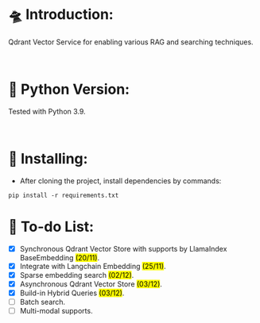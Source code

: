# 🛸 Introduction:

Qdrant Vector Service for enabling various RAG and searching techniques.

<br />

# 🐍 Python Version:

Tested with Python 3.9.

<br />

# 🔗 Installing:
- After cloning the project, install dependencies by commands:
```
pip install -r requirements.txt
```

# 📃 To-do List:
- [x] Synchronous Qdrant Vector Store with supports by LlamaIndex BaseEmbedding <mark>(20/11)</mark>.
- [x] Integrate with Langchain Embedding <mark>(25/11)</mark>.
- [x] Sparse embedding search <mark>(02/12)</mark>.
- [x] Asynchronous Qdrant Vector Store <mark>(03/12)</mark>.
- [x] Build-in Hybrid Queries <mark>(03/12)</mark>.
- [ ] Batch search.
- [ ] Multi-modal supports.
<br />
